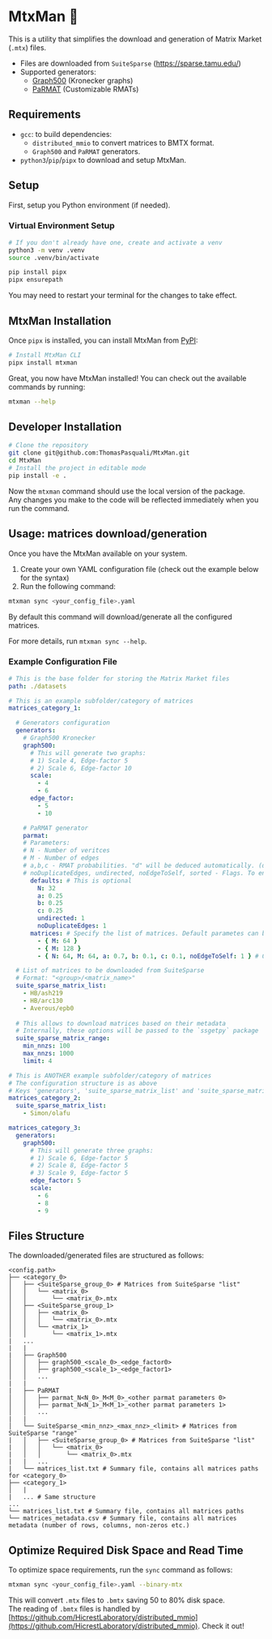 # MtxMan 🔢

This is a utility that simplifies the download and generation of Matrix Market (`.mtx`) files.

* Files are downloaded from `SuiteSparse` (https://sparse.tamu.edu/)
* Supported generators:
    * [Graph500](https://github.com/graph500/graph500) (Kronecker graphs)
    * [PaRMAT](https://github.com/farkhor/PaRMAT) (Customizable RMATs)

## Requirements

- `gcc`: to build dependencies:
    - `distributed_mmio` to convert matrices to BMTX format.
    - `Graph500` and `PaRMAT` generators.
- `python3`/`pip`/`pipx` to download and setup MtxMan.

## Setup

First, setup you Python environment (if needed).

### Virtual Environment Setup

```bash
# If you don't already have one, create and activate a venv
python3 -m venv .venv
source .venv/bin/activate

pip install pipx
pipx ensurepath
```

You may need to restart your terminal for the changes to take effect.

## MtxMan Installation

Once `pipx` is installed, you can install MtxMan from [PyPI](https://pypi.org/project/mtxman/):

```bash
# Install MtxMan CLI
pipx install mtxman
```

Great, you now have MtxMan installed! You can check out the available commands by running:

```bash
mtxman --help
```

## Developer Installation

```bash
# Clone the repository
git clone git@github.com:ThomasPasquali/MtxMan.git
cd MtxMan
# Install the project in editable mode
pip install -e .
```

Now the `mtxman` command should use the local version of the package.  
Any changes you make to the code will be reflected immediately when you run the command.

## Usage: matrices download/generation

Once you have the MtxMan available on your system.

1) Create your own YAML configuration file (check out the example below for the syntax)
2) Run the following command:

```bash
mtxman sync <your_config_file>.yaml
```

By default this command will download/generate all the configured matrices.

For more details, run `mtxman sync --help`.

### Example Configuration File

```yaml
# This is the base folder for storing the Matrix Market files
path: ./datasets

# This is an example subfolder/category of matrices
matrices_category_1:

  # Generators configuration
  generators:
    # Graph500 Kronecker
    graph500:
      # This will generate two graphs:
      # 1) Scale 4, Edge-factor 5
      # 2) Scale 6, Edge-factor 10
      scale:
        - 4
        - 6
      edge_factor:
        - 5
        - 10

    # PaRMAT generator
    parmat:
    # Parameters:
    # N - Number of veritces
    # M - Number of edges
    # a,b,c - RMAT probabilities. "d" will be deduced automatically. (defaulf: a,b,c=0.25)
    # noDuplicateEdges, undirected, noEdgeToSelf, sorted - Flags. To enable a flag, please set it to 1. (default: 0)
      defaults: # This is optional
        N: 32
        a: 0.25
        b: 0.25
        c: 0.25
        undirected: 1
        noDuplicateEdges: 1
      matrices: # Specify the list of matrices. Default parametes can be overwritten
        - { M: 64 }
        - { M: 128 }
        - { N: 64, M: 64, a: 0.7, b: 0.1, c: 0.1, noEdgeToSelf: 1 } # Overriding defaults

  # List of matrices to be downloaded from SuiteSparse
  # Format: "<group>/<matrix_name>"
  suite_sparse_matrix_list:
    - HB/ash219
    - HB/arc130
    - Averous/epb0
  
  # This allows to download matrices based on their metadata
  # Internally, these options will be passed to the `ssgetpy` package
  suite_sparse_matrix_range:
    min_nnzs: 100
    max_nnzs: 1000
    limit: 4

# This is ANOTHER example subfolder/category of matrices
# The configuration structure is as above
# Keys 'generators', 'suite_sparse_matrix_list' and 'suite_sparse_matrix_range' are OPTIONAL
matrices_category_2:
  suite_sparse_matrix_list:
    - Simon/olafu

matrices_category_3:
  generators:
    graph500:
      # This will generate three graphs:
      # 1) Scale 6, Edge-factor 5
      # 2) Scale 8, Edge-factor 5
      # 3) Scale 9, Edge-factor 5
      edge_factor: 5
      scale:
        - 6
        - 8
        - 9
```

## Files Structure

The downloaded/generated files are structured as follows:

```
<config.path>
├── <category_0>
│   ├── <SuiteSparse_group_0> # Matrices from SuiteSparse "list"
│   │   └── <matrix_0>
│   │       └── <matrix_0>.mtx
│   ├── <SuiteSparse_group_1>
│   │   ├── <matrix_0>
│   │   │   └── <matrix_0>.mtx
│   │   └── <matrix_1>
│   │       └── <matrix_1>.mtx
|   ...
|   |
|   ├── Graph500
│   │   ├── graph500_<scale_0>_<edge_factor0>
│   │   ├── graph500_<scale_1>_<edge_factor1>
│   │   ...
|   |
|   ├── PaRMAT
│   │   ├── parmat_N<N_0>_M<M_0>_<other parmat parameters 0>
│   │   ├── parmat_N<N_1>_M<M_1>_<other parmat parameters 1>
│   │   ...
|   |
│   └── SuiteSparse_<min_nnz>_<max_nnz>_<limit> # Matrices from SuiteSparse "range"
|   │   ├── <SuiteSparse_group_0> # Matrices from SuiteSparse "list"
|   │   │   └── <matrix_0>
|   │   │       └── <matrix_0>.mtx
|   |   ...
|   └── matrices_list.txt # Summary file, contains all matrices paths for <category_0>
├── <category_1>
│   |
|   ... # Same structure
...
└── matrices_list.txt # Summary file, contains all matrices paths
└── matrices_metadata.csv # Summary file, contains all matrices metadata (number of rows, columns, non-zeros etc.)
```

## Optimize Required Disk Space and Read Time

To optimize space requirements, run the `sync` command as follows:
```bash
mtxman sync <your_config_file>.yaml --binary-mtx
```

This will convert `.mtx` files to `.bmtx` saving 50 to 80% disk space.  
The reading of `.bmtx` files is handled by [https://github.com/HicrestLaboratory/distributed_mmio](https://github.com/HicrestLaboratory/distributed_mmio). Check it out!
